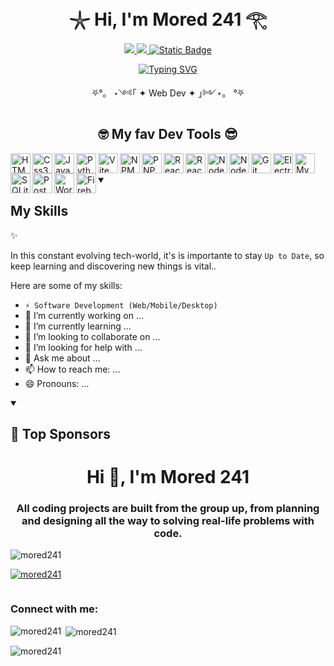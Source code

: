 <h1 align="center" >𓇼 Hi, I'm Mored 241 𓂀</h1>

<div align="center" >
  <p>
    <a href="https://linkedin.com/in/moredsima" target="_blank"><img src="https://img.shields.io/badge/Mored%20Sima%20-%20blue?style=flat-square&logo=linkedin&logoColor=white&logoSize=auto&labelColor=blue&color=blue&cacheSeconds=3600" /> </a>
    <a href="https://x.com/Momodo241" target="_blank"><img src="https://img.shields.io/twitter/follow/momodo241.svg?style=social" /> </a>
    <a href="https://linkedin.com/in/moredsima" target="_blank"><img alt="Static Badge" src="https://img.shields.io/badge/Mored%20241%20-%20black?style=flat-square&logo=devdotto&logoColor=white&logoSize=auto&labelColor=black&color=black&cacheSeconds=3600">
 </a>
  </p>
</div>

<p align="center">
<a href="https://git.io/typing-svg"><img src="https://readme-typing-svg.demolab.com?font=roboto&weight=500&pause=1000&color=F70000&background=FFFFFF00&center=true&vCenter=true&random=true&width=600&lines=A+passionate+Junior+Full-Stack+Developer;3%2B+Years+of+coding++experience;Experienced+in+Web+Design;Practice+makes+better%2C+keep+learning." alt="Typing SVG" /></a>
</p>

<p align="" ></p>
<p align="center" >⛧°。 ⋆༺「 ✦ Web Dev ✦ 」༻⋆。 °⛧</p>





 <h2 align="center" >🤓 My fav Dev Tools 😎</h2>
<img align="left" src="https://cdn.jsdelivr.net/gh/devicons/devicon@latest/icons/html5/html5-original.svg" width="32" height="32" alt="HTML5 SVG"/>
<img align="left" src="https://cdn.jsdelivr.net/gh/devicons/devicon@latest/icons/css3/css3-original.svg" width="32" height="32" alt="Css3 SVG"/>
<img align="left" src="https://cdn.jsdelivr.net/gh/devicons/devicon@latest/icons/javascript/javascript-original.svg" width="32" height="32" alt="JavaScript SVG"/>
<img align="left" src="https://cdn.jsdelivr.net/gh/devicons/devicon@latest/icons/python/python-original.svg" width="32" height="32" alt="Python SVG"/>
<img align="left" src="https://cdn.jsdelivr.net/gh/devicons/devicon@latest/icons/vitejs/vitejs-original.svg" width="32" height="32" alt="Vite JS SVG"/>
<img align="left" src="https://cdn.jsdelivr.net/gh/devicons/devicon@latest/icons/npm/npm-original-wordmark.svg" width="32" height="32" alt="NPM SVG"/>
<img align="left" src="https://cdn.jsdelivr.net/gh/devicons/devicon@latest/icons/pnpm/pnpm-original-wordmark.svg" width="32" height="32" alt="PNPM SVG"/>
<img align="left" src="https://cdn.jsdelivr.net/gh/devicons/devicon@latest/icons/react/react-original.svg" width="32" height="32" alt="React JS SVG"  />
<img align="left" src="https://cdn.jsdelivr.net/gh/devicons/devicon@latest/icons/reactrouter/reactrouter-original.svg" width="32" height="32" alt="React Router SVG"/>
<img align="left" src="https://cdn.jsdelivr.net/gh/devicons/devicon@latest/icons/nodejs/nodejs-plain-wordmark.svg" width="32" height="32" alt="Node JS SVG"/>
<img align="left" src="https://cdn.jsdelivr.net/gh/devicons/devicon@latest/icons/django/django-plain.svg" width="32" height="32" alt="Node JS SVG"/>
<img align="left" src="https://cdn.jsdelivr.net/gh/devicons/devicon@latest/icons/git/git-original.svg" width="32" height="32" alt="Git SVG"/>
<img align="left" src="https://cdn.jsdelivr.net/gh/devicons/devicon@latest/icons/electron/electron-original.svg" width="32" height="32" alt="Electron JS SVG"/>
<img align="left" src="https://cdn.jsdelivr.net/gh/devicons/devicon@latest/icons/mysql/mysql-original.svg" width="32" height="32" alt="MySQL SVG"/>
<img align="left" src="https://cdn.jsdelivr.net/gh/devicons/devicon@latest/icons/sqlite/sqlite-original.svg" width="32" height="32" alt="SQLite SVG"/>
<img align="left" src="https://cdn.jsdelivr.net/gh/devicons/devicon@latest/icons/postgresql/postgresql-original.svg" width="32" height="32" alt="PostgreSQL SVG"/>
<img align="left" src="https://cdn.jsdelivr.net/gh/devicons/devicon@latest/icons/wordpress/wordpress-original.svg" width="32" height="32" alt="WordPress SVG"/>
<img align="left" src="https://cdn.jsdelivr.net/gh/devicons/devicon@latest/icons/firebase/firebase-plain-wordmark.svg" width="32" height="32" alt="Firebqse SVG"/>

<br>
<br>
<details open> 
  <summary><h2>My Skills</h2> ✨</summary>

In this constant evolving tech-world, it's is importante to stay `Up to Date`, so keep learning and discovering new things is vital..

Here are some of my skills:
- `⚡ Software Development (Web/Mobile/Desktop)`
- 🔭 I’m currently working on ...
- 🌱 I’m currently learning ...
- 👯 I’m looking to collaborate on ...
- 🤔 I’m looking for help with ...
- 💬 Ask me about ...
- 📫 How to reach me: ...
- 😄 Pronouns: ...
</details>

<details open> 
  <summary><h2>🌠 Top Sponsors</h2></summary>
</details>

<h1 align="center">Hi 👋, I'm Mored 241</h1>
<h3 align="center" >All coding projects are built from the group up, from planning and designing all the way to solving real-life problems with code.</h3>


<p align="left"> <img src="https://komarev.com/ghpvc/?username=mored241&label=Profile%20views&color=0e75b6&style=flat" alt="mored241" /> </p>

<p align="left"> <a href="https://github.com/ryo-ma/github-profile-trophy"><img src="https://github-profile-trophy.vercel.app/?username=mored241" alt="mored241" /></a> </p>

<p align="left"> <a href="https://twitter.com/" target="blank"><img src="https://img.shields.io/twitter/follow/?logo=twitter&style=for-the-badge" alt="" /></a> </p>

<h3 align="left">Connect with me:</h3>
<p align="left">
</p>

<p><img align="left" src="https://github-readme-stats.vercel.app/api/top-langs?username=mored241&show_icons=true&locale=en&layout=compact" alt="mored241" /></p>

<p>&nbsp;<img align="center" src="https://github-readme-stats.vercel.app/api?username=mored241&show_icons=true&locale=en" alt="mored241" /></p>

<p><img align="center" src="https://github-readme-streak-stats.herokuapp.com/?user=mored241&" alt="mored241" /></p>

